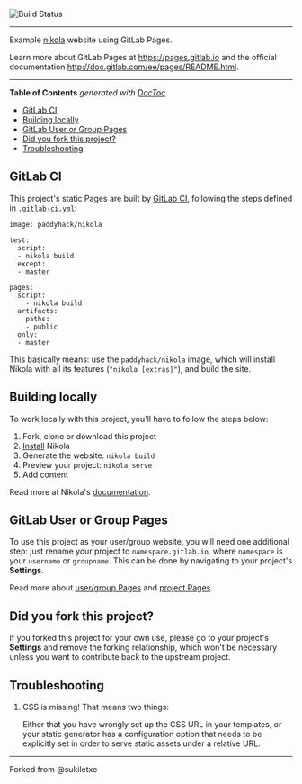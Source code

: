 ﻿![Build Status](https://gitlab.com/pages/nikola/badges/master/build.svg)

---

Example [nikola] website using GitLab Pages.

Learn more about GitLab Pages at https://pages.gitlab.io and the official
documentation http://doc.gitlab.com/ee/pages/README.html.

---

<!-- START doctoc generated TOC please keep comment here to allow auto update -->
<!-- DON'T EDIT THIS SECTION, INSTEAD RE-RUN doctoc TO UPDATE -->
**Table of Contents**  *generated with [DocToc](https://github.com/thlorenz/doctoc)*

- [GitLab CI](#gitlab-ci)
- [Building locally](#building-locally)
- [GitLab User or Group Pages](#gitlab-user-or-group-pages)
- [Did you fork this project?](#did-you-fork-this-project)
- [Troubleshooting](#troubleshooting)

<!-- END doctoc generated TOC please keep comment here to allow auto update -->

## GitLab CI

This project's static Pages are built by [GitLab CI][ci], following the steps
defined in [`.gitlab-ci.yml`](.gitlab-ci.yml):

```
image: paddyhack/nikola

test:
  script:
  - nikola build
  except:
  - master

pages:
  script:
    - nikola build
  artifacts:
    paths:
    - public
  only:
  - master
```

This basically means: use the `paddyhack/nikola` image, which will install Nikola with all its features (`"nikola [extras]"`), and build the site.

## Building locally

To work locally with this project, you'll have to follow the steps below:

1. Fork, clone or download this project
1. [Install][] Nikola
1. Generate the website: `nikola build`
1. Preview your project: `nikola serve`
1. Add content

Read more at Nikola's [documentation][].

## GitLab User or Group Pages

To use this project as your user/group website, you will need one additional
step: just rename your project to `namespace.gitlab.io`, where `namespace` is
your `username` or `groupname`. This can be done by navigating to your
project's **Settings**.

Read more about [user/group Pages][userpages] and [project Pages][projpages].

## Did you fork this project?

If you forked this project for your own use, please go to your project's
**Settings** and remove the forking relationship, which won't be necessary
unless you want to contribute back to the upstream project.

## Troubleshooting

1. CSS is missing! That means two things:

    Either that you have wrongly set up the CSS URL in your templates, or
    your static generator has a configuration option that needs to be explicitly
    set in order to serve static assets under a relative URL.
    
----

Forked from @sukiletxe

[ci]: https://about.gitlab.com/gitlab-ci/
[nikola]: https://getnikola.com/
[install]: https://getnikola.com/getting-started.html
[documentation]: https://getnikola.com/documentation.html
[userpages]: http://doc.gitlab.com/ee/pages/README.html#user-or-group-pages
[projpages]: http://doc.gitlab.com/ee/pages/README.html#project-pages